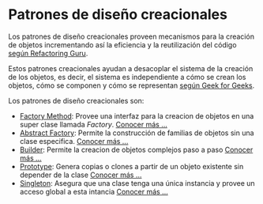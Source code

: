 # Patrones de diseño creacionales

Los patrones de diseño creacionales proveen mecanismos para la creación de objetos incrementando así la eficiencia y la reutilización del código [según Refactoring  Guru](https://refactoring.guru/design-patterns/creational-patterns).

Estos patrones creacionales ayudan a desacoplar el sistema de la creación de los objetos, es decir, el sistema es independiente a cómo se crean los objetos, cómo se componen y cómo se representan [según Geek for Geeks](https://www.geeksforgeeks.org/system-design/software-design-patterns/#creational-design-patterns).

Los patrones de diseño creacionales son:

- [Factory Method](factoy-method/devgalop.learn.factory_method): Provee una interfaz para la creacion de objetos en una super clase llamada *Factory*. [Conocer más ...](factoy-method/devgalop.learn.factory_method)
- [Abstract Factory](abstract-factory/devgalop.learn.abstract_factory): Permite la construcción de familias de objetos sin una clase especifica. [Conocer más ...](abstract-factory/devgalop.learn.abstract_factory)
- [Builder](builder/devgalop.learn.builder): Permite la creacion de objetos complejos paso a paso [Conocer más ...](builder/devgalop.learn.builder)
- [Prototype](prototype/devgalop.learn.prototype): Genera copias o clones a partir de un objeto existente sin depender de la clase [Conocer más ...](prototype/devgalop.learn.prototype)
- [Singleton](singleton/devgalop.learn.singleton): Asegura que una clase tenga una única instancia y provee un acceso global a esta intancia [Conocer más ...](singleton/devgalop.learn.singleton)